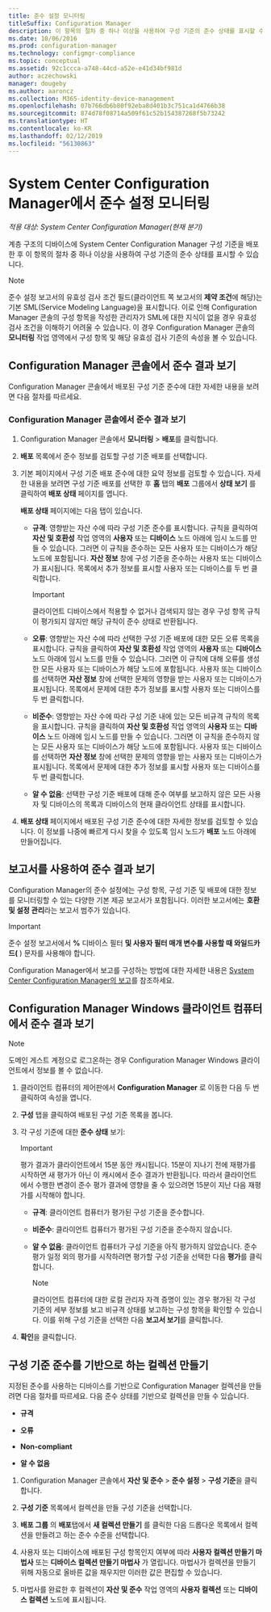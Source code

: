 ```yaml
---
title: 준수 설정 모니터링
titleSuffix: Configuration Manager
description: 이 항목의 절차 중 하나 이상을 사용하여 구성 기준의 준수 상태를 표시할 수 있습니다.
ms.date: 10/06/2016
ms.prod: configuration-manager
ms.technology: configmgr-compliance
ms.topic: conceptual
ms.assetid: 92c1ccca-a748-44cd-a52e-e41d34bf981d
author: aczechowski
manager: dougeby
ms.author: aaroncz
ms.collection: M365-identity-device-management
ms.openlocfilehash: 07b766db6b80f92eba8d401b3c751ca1d4766b38
ms.sourcegitcommit: 874d78f08714a509f61c52b154387268f5b73242
ms.translationtype: HT
ms.contentlocale: ko-KR
ms.lasthandoff: 02/12/2019
ms.locfileid: "56130863"
---
```

# <a name="monitor-compliance-settings-in-system-center-configuration-manager"></a>System Center Configuration Manager에서 준수 설정 모니터링

*적용 대상: System Center Configuration Manager(현재 분기)*

계층 구조의 디바이스에 System Center Configuration Manager 구성 기준을 배포한 후 이 항목의 절차 중 하나 이상을 사용하여 구성 기준의 준수 상태를 표시할 수 있습니다.

> [!NOTE]  
>  준수 설정 보고서의 유효성 검사 조건 필드(클라이언트 쪽 보고서의 **제약 조건**에 해당)는 기본 SML(Service Modeling Language)을 표시합니다. 이로 인해 Configuration Manager 콘솔의 구성 항목을 작성한 관리자가 SML에 대한 지식이 없을 경우 유효성 검사 조건을 이해하기 어려울 수 있습니다. 이 경우 Configuration Manager 콘솔의 **모니터링** 작업 영역에서 구성 항목 및 해당 유효성 검사 기준의 속성을 볼 수 있습니다.  

##  <a name="view-compliance-results-in-the-configuration-manager-console"></a>Configuration Manager 콘솔에서 준수 결과 보기  
 Configuration Manager 콘솔에서 배포된 구성 기준 준수에 대한 자세한 내용을 보려면 다음 절차를 따르세요.  

### <a name="view-compliance-results-in-the-configuration-manager-console"></a>Configuration Manager 콘솔에서 준수 결과 보기  

1.  Configuration Manager 콘솔에서 **모니터링** > **배포**를 클릭합니다.  

3.  **배포** 목록에서 준수 정보를 검토할 구성 기준 배포를 선택합니다.  

4.  기본 페이지에서 구성 기준 배포 준수에 대한 요약 정보를 검토할 수 있습니다. 자세한 내용을 보려면 구성 기준 배포를 선택한 후 **홈** 탭의 **배포** 그룹에서 **상태 보기** 를 클릭하여 **배포 상태** 페이지를 엽니다.  

     **배포 상태** 페이지에는 다음 탭이 있습니다.  

    -   **규격**: 영향받는 자산 수에 따라 구성 기준 준수를 표시합니다. 규칙을 클릭하여 **자산 및 호환성** 작업 영역의 **사용자** 또는 **디바이스** 노드 아래에 임시 노드를 만들 수 있습니다. 그러면 이 규칙을 준수하는 모든 사용자 또는 디바이스가 해당 노드에 포함됩니다. **자산 정보** 창에 구성 기준을 준수하는 사용자 또는 디바이스가 표시됩니다. 목록에서 추가 정보를 표시할 사용자 또는 디바이스를 두 번 클릭합니다.  

        > [!IMPORTANT]  
        >  클라이언트 디바이스에서 적용할 수 없거나 검색되지 않는 경우 구성 항목 규칙이 평가되지 않지만 해당 규칙이 준수 상태로 반환됩니다.  

    -   **오류**: 영향받는 자산 수에 따라 선택한 구성 기준 배포에 대한 모든 오류 목록을 표시합니다. 규칙을 클릭하여 **자산 및 호환성** 작업 영역의 **사용자** 또는 **디바이스** 노드 아래에 임시 노드를 만들 수 있습니다. 그러면 이 규칙에 대해 오류를 생성한 모든 사용자 또는 디바이스가 해당 노드에 포함됩니다. 사용자 또는 디바이스를 선택하면 **자산 정보** 창에 선택한 문제의 영향을 받는 사용자 또는 디바이스가 표시됩니다. 목록에서 문제에 대한 추가 정보를 표시할 사용자 또는 디바이스를 두 번 클릭합니다.  

    -   **비준수**: 영향받는 자산 수에 따라 구성 기준 내에 있는 모든 비규격 규칙의 목록을 표시합니다. 규칙을 클릭하여 **자산 및 호환성** 작업 영역의 **사용자** 또는 **디바이스** 노드 아래에 임시 노드를 만들 수 있습니다. 그러면 이 규칙을 준수하지 않는 모든 사용자 또는 디바이스가 해당 노드에 포함됩니다. 사용자 또는 디바이스를 선택하면 **자산 정보** 창에 선택한 문제의 영향을 받는 사용자 또는 디바이스가 표시됩니다. 목록에서 문제에 대한 추가 정보를 표시할 사용자 또는 디바이스를 두 번 클릭합니다.  

    -   **알 수 없음**: 선택한 구성 기준 배포에 대해 준수 여부를 보고하지 않은 모든 사용자 및 디바이스의 목록과 디바이스의 현재 클라이언트 상태를 표시합니다.  

5.  **배포 상태** 페이지에서 배포된 구성 기준 준수에 대한 자세한 정보를 검토할 수 있습니다. 이 정보를 나중에 빠르게 다시 찾을 수 있도록 임시 노드가 **배포** 노드 아래에 만들어집니다.  

##  <a name="view-compliance-results-by-using-reports"></a>보고서를 사용하여 준수 결과 보기  
 Configuration Manager의 준수 설정에는 구성 항목, 구성 기준 및 배포에 대한 정보를 모니터링할 수 있는 다양한 기본 제공 보고서가 포함됩니다. 이러한 보고서에는 **호환 및 설정 관리**라는 보고서 범주가 있습니다.  

> [!IMPORTANT]  
>  준수 설정 보고서에서 **%** 디바이스 필터 **및 사용자 필터 매개 변수를 사용할 때 와일드카드(** ) 문자를 사용해야 합니다.  

 Configuration Manager에서 보고를 구성하는 방법에 대한 자세한 내용은 [System Center Configuration Manager의 보고](../../core/servers/manage/reporting.md)를 참조하세요.  

##  <a name="view-compliance-results-on-a-configuration-manager-windows-client-computer"></a>Configuration Manager Windows 클라이언트 컴퓨터에서 준수 결과 보기

> [!NOTE]  
>  도메인 게스트 계정으로 로그온하는 경우 Configuration Manager Windows 클라이언트에서 정보를 볼 수 없습니다.    

1.  클라이언트 컴퓨터의 제어판에서 **Configuration Manager** 로 이동한 다음 두 번 클릭하여 속성을 엽니다.  

2.  **구성** 탭을 클릭하여 배포된 구성 기준 목록을 봅니다.  

3.  각 구성 기준에 대한 **준수 상태** 보기:  

    > [!IMPORTANT]  
    >  평가 결과가 클라이언트에서 15분 동안 캐시됩니다. 15분이 지나기 전에 재평가를 시작하면 새 평가가 아닌 이 캐시에서 준수 결과가 반환됩니다. 따라서 클라이언트에서 수행한 변경이 준수 평가 결과에 영향을 줄 수 있으려면 15분이 지난 다음 재평가를 시작해야 합니다.  

    -   **규격**: 클라이언트 컴퓨터가 평가된 구성 기준을 준수합니다.  

    -   **비준수**: 클라이언트 컴퓨터가 평가된 구성 기준을 준수하지 않습니다.  

    -   **알 수 없음**: 클라이언트 컴퓨터가 구성 기준을 아직 평가하지 않았습니다. 준수 평가 일정 외의 평가를 시작하려면 평가할 구성 기준을 선택한 다음 **평가**를 클릭합니다.  

        > [!NOTE]  
        >  클라이언트 컴퓨터에 대한 로컬 관리자 자격 증명이 있는 경우 평가된 각 구성 기준의 세부 정보를 보고 비규격 상태를 보고하는 구성 항목을 확인할 수 있습니다. 이를 위해 구성 기준을 선택한 다음 **보고서 보기**를 클릭합니다.  

4.  **확인**을 클릭합니다.  

##  <a name="create-collections-based-on-configuration-baseline-compliance"></a>구성 기준 준수를 기반으로 하는 컬렉션 만들기  
 지정된 준수를 사용하는 디바이스를 기반으로 Configuration Manager 컬렉션을 만들려면 다음 절차를 따르세요. 다음 준수 상태를 기반으로 컬렉션을 만들 수 있습니다.  

-   **규격**  

-   **오류**  

-   **Non-compliant**  

-   **알 수 없음**  

1.  Configuration Manager 콘솔에서 **자산 및 준수** > **준수 설정** > **구성 기준**을 클릭합니다.  

3.  **구성 기준** 목록에서 컬렉션을 만들 구성 기준을 선택합니다.  

4.  **배포 그룹** 의 **배포**탭에서 **새 컬렉션 만들기** 를 클릭한 다음 드롭다운 목록에서 컬렉션을 만들려고 하는 준수 수준을 선택합니다.  

5.  사용자 또는 디바이스에 배포된 구성 항목인지 여부에 따라 **사용자 컬렉션 만들기 마법사** 또는 **디바이스 컬렉션 만들기 마법사** 가 열립니다. 마법사가 컬렉션을 만들기 위해 자동으로 올바른 값을 채우지만 이러한 값은 편집할 수 있습니다.  

6.  마법사를 완료한 후 컬렉션이 **자산 및 준수** 작업 영역의 **사용자 컬렉션** 또는 **디바이스 컬렉션** 노드에 표시됩니다.  

